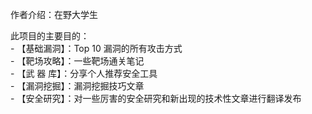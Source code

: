 作者介绍：在野大学生  
  
此项目的主要目的：  
       - 【基础漏洞】：Top 10 漏洞的所有攻击方式  
       - 【靶场攻略】：一些靶场通关笔记     
       - 【武 器 库】：分享个人推荐安全工具   
       - 【漏洞挖掘】：漏洞挖掘技巧文章  
       - 【安全研究】：对一些厉害的安全研究和新出现的技术性文章进行翻译发布  
       
        
   
  
